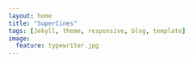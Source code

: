```yaml
---
layout: home
title: "SuperCines"
tags: [Jekyll, theme, responsive, blog, template]
image:
  feature: typewriter.jpg
---
```


